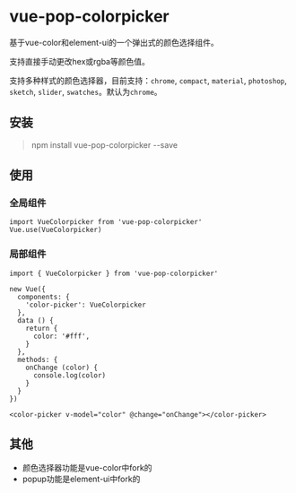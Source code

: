 # vue-pop-colorpicker
基于vue-color和element-ui的一个弹出式的颜色选择组件。

支持直接手动更改hex或rgba等颜色值。

支持多种样式的颜色选择器，目前支持：`chrome`, `compact`, `material`, `photoshop`, `sketch`, `slider`, `swatches`。默认为`chrome`。

## 安装

> npm install vue-pop-colorpicker --save

## 使用

### 全局组件

```
import VueColorpicker from 'vue-pop-colorpicker'
Vue.use(VueColorpicker)
```


### 局部组件

```
import { VueColorpicker } from 'vue-pop-colorpicker'

new Vue({
  components: {
    'color-picker': VueColorpicker
  },
  data () {
    return {
      color: '#fff',
    }
  },
  methods: {
    onChange (color) {
      console.log(color)
    }
  }
})

<color-picker v-model="color" @change="onChange"></color-picker>
```

## 其他

- 颜色选择器功能是vue-color中fork的
- popup功能是element-ui中fork的
